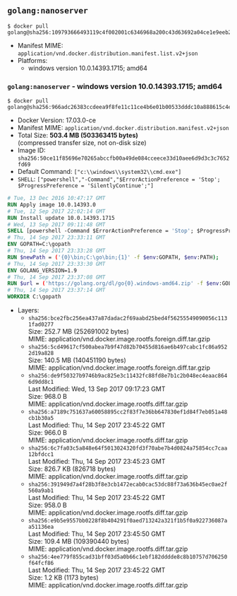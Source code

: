 ## `golang:nanoserver`

```console
$ docker pull golang@sha256:109793666493119c4f002001c6346968a200c43d63692a04ce1e9eeb2065af31
```

-	Manifest MIME: `application/vnd.docker.distribution.manifest.list.v2+json`
-	Platforms:
	-	windows version 10.0.14393.1715; amd64

### `golang:nanoserver` - windows version 10.0.14393.1715; amd64

```console
$ docker pull golang@sha256:966adc26383ccdeea9f8fe11c11ce4b6e01b00533dddc10a888615c4ea550ca0
```

-	Docker Version: 17.03.0-ce
-	Manifest MIME: `application/vnd.docker.distribution.manifest.v2+json`
-	Total Size: **503.4 MB (503363415 bytes)**  
	(compressed transfer size, not on-disk size)
-	Image ID: `sha256:50ce11f85696e70265abccfb00a49de084cceece33d10aee6d9d3c3c7652fd69`
-	Default Command: `["c:\\windows\\system32\\cmd.exe"]`
-	`SHELL`: `["powershell","-Command","$ErrorActionPreference = 'Stop'; $ProgressPreference = 'SilentlyContinue';"]`

```dockerfile
# Tue, 13 Dec 2016 10:47:17 GMT
RUN Apply image 10.0.14393.0
# Tue, 12 Sep 2017 22:02:14 GMT
RUN Install update 10.0.14393.1715
# Wed, 13 Sep 2017 09:11:48 GMT
SHELL [powershell -Command $ErrorActionPreference = 'Stop'; $ProgressPreference = 'SilentlyContinue';]
# Thu, 14 Sep 2017 23:33:11 GMT
ENV GOPATH=C:\gopath
# Thu, 14 Sep 2017 23:33:28 GMT
RUN $newPath = ('{0}\bin;C:\go\bin;{1}' -f $env:GOPATH, $env:PATH); 	Write-Host ('Updating PATH: {0}' -f $newPath); 	setx /M PATH $newPath;
# Thu, 14 Sep 2017 23:33:30 GMT
ENV GOLANG_VERSION=1.9
# Thu, 14 Sep 2017 23:37:08 GMT
RUN $url = ('https://golang.org/dl/go{0}.windows-amd64.zip' -f $env:GOLANG_VERSION); 	Write-Host ('Downloading {0} ...' -f $url); 	Invoke-WebRequest -Uri $url -OutFile 'go.zip'; 		$sha256 = '874b144b994643cff1d3f5875369d65c01c216bb23b8edddf608facc43966c8b'; 	Write-Host ('Verifying sha256 ({0}) ...' -f $sha256); 	if ((Get-FileHash go.zip -Algorithm sha256).Hash -ne $sha256) { 		Write-Host 'FAILED!'; 		exit 1; 	}; 		Write-Host 'Expanding ...'; 	Expand-Archive go.zip -DestinationPath C:\; 		Write-Host 'Verifying install ("go version") ...'; 	go version; 		Write-Host 'Removing ...'; 	Remove-Item go.zip -Force; 		Write-Host 'Complete.';
# Thu, 14 Sep 2017 23:37:14 GMT
WORKDIR C:\gopath
```

-	Layers:
	-	`sha256:bce2fbc256ea437a87dadac2f69aabd25bed4f56255549090056c1131fad0277`  
		Size: 252.7 MB (252691002 bytes)  
		MIME: application/vnd.docker.image.rootfs.foreign.diff.tar.gzip
	-	`sha256:5cd49617cf500abea7b9f47d82b70455d816ae6b497cabc1fc86a9522d19a828`  
		Size: 140.5 MB (140451190 bytes)  
		MIME: application/vnd.docker.image.rootfs.foreign.diff.tar.gzip
	-	`sha256:de9f50327b9746b9ac825e3c11432fc88fd8e7b1c2b048ec4eaac8646d9dd8c1`  
		Last Modified: Wed, 13 Sep 2017 09:17:23 GMT  
		Size: 968.0 B  
		MIME: application/vnd.docker.image.rootfs.diff.tar.gzip
	-	`sha256:a7189c751637a60058895cc2f83f7e36bb647830ef1d84f7eb051a48cb1b30a5`  
		Last Modified: Thu, 14 Sep 2017 23:45:22 GMT  
		Size: 966.0 B  
		MIME: application/vnd.docker.image.rootfs.diff.tar.gzip
	-	`sha256:6c7fa03c5a848e64f5013024320fd3f70abe7b4d0824a75854cc7caa12bfdcc1`  
		Last Modified: Thu, 14 Sep 2017 23:45:23 GMT  
		Size: 826.7 KB (826718 bytes)  
		MIME: application/vnd.docker.image.rootfs.diff.tar.gzip
	-	`sha256:391949d7a4f28b3f8e3cb1472ecab0cac53dc88f73a636b45ec0ae2f560a9ab1`  
		Last Modified: Thu, 14 Sep 2017 23:45:22 GMT  
		Size: 958.0 B  
		MIME: application/vnd.docker.image.rootfs.diff.tar.gzip
	-	`sha256:e9b5e9557bb0228f8b404291f0aed713242a321f1b5f0a922736087aa51136ea`  
		Last Modified: Thu, 14 Sep 2017 23:45:50 GMT  
		Size: 109.4 MB (109390440 bytes)  
		MIME: application/vnd.docker.image.rootfs.diff.tar.gzip
	-	`sha256:4ee779f855cad31bff03d5a0b66c1ebf182dddde8c8b10757d706250f64fcf86`  
		Last Modified: Thu, 14 Sep 2017 23:45:22 GMT  
		Size: 1.2 KB (1173 bytes)  
		MIME: application/vnd.docker.image.rootfs.diff.tar.gzip
